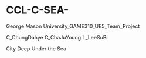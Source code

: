 # CCL-C-SEA-
George Mason University_GAME310_UE5_Team_Project

C_ChungDahye
C_ChaJuYoung
L_LeeSuBi

City Deep Under the Sea
